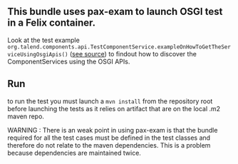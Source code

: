 ## This bundle uses pax-exam to launch OSGI test in a Felix container.
Look at the test example `org.talend.components.api.TestComponentService.exampleOnHowToGetTheServiceUsingOsgiApis()` ([see source](https://github.com/Talend/components/blob/master/components-osgitest/src/test/java/org/talend/components/api/TestComponentService.java#L48)) to findout how to discover the ComponentServices using the OSGI APIs.  
## Run
to run the test you must launch a `mvn install` from the repository root before launching the tests as it relies on artifact that are on the local .m2 maven repo.



WARNING : There is an weak point in using pax-exam is that the bundle required for all the test cases must be defined in the test classes and therefore do not relate to the maven dependencies.
This is a problem because dependencies are maintained twice.

